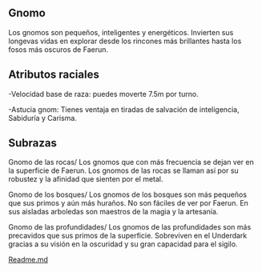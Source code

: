 Gnomo
-
Los gnomos son pequeños, inteligentes y energéticos. Invierten sus longevas vidas en explorar desde los rincones más brillantes hasta los fosos más oscuros de Faerun.

Atributos raciales
-
-Velocidad base de raza: puedes moverte 7.5m por turno.

-Astucia gnom: Tienes ventaja en tiradas de salvación de inteligencia, Sabiduría y Carisma.


Subrazas
-
Gnomo de las rocas/
Los gnomos que con más frecuencia se dejan ver en la superficie de Faerun. Los gnomos de las rocas se llaman así por su robustez y la afinidad que sienten por el metal.

Gnomo de los bosques/
Los gnomos de los bosques son más pequeños que sus primos y aún más huraños. No son fáciles de ver por Faerun. En sus aisladas arboledas son maestros de la magia y la artesanía.

Gnomo de las profundidades/
Los gnomos de las profundidades son más precavidos que sus primos de la superficie.
Sobreviven en el Underdark gracias a su visión en la oscuridad y su gran capacidad para el sigilo.

[Readme.md](Readme.md)